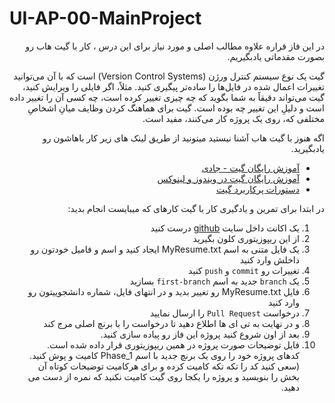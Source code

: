 # UI-AP-00-MainProject

<div dir="rtl" align='right'>
در این فاز قراره علاوه مطالب اصلی و مورد نیاز برای این درس ، کار با گیت هاب رو بصورت مقدماتی یادبگیریم.


گیت یک نوع سیستم کنترل ورژن (Version Control Systems) است که با آن می‌توانید تغییرات اعمال شده در فایل‌ها را ساده‌تر پیگیری کنید. 
مثلاً، اگر فایلی را ویرایش کنید، گیت می‌تواند دقیقاً به شما بگوید که چه چیزی تغییر کرده است، چه کسی آن را تغییر داده است و دلیلِ این تغییر چه بوده است.
گیت برای هماهنگ کردن وظایف میانِ اشخاصِ مختلفی که، روی یک پروژه کار می‌کنند، مفید است.

اگه هنوز با گیت هاب آشنا نیستید میتونید 
از طریق لینک های زیر کار باهاشون رو یادبگیرید.

+ [آموزش رایگان گیت - جادی](https://faradars.org/courses/fvgit9609-git-github-gitlab)
+ [آموزش رایگان گیت در ویندوز و لینوکس](https://gotoclass.ir/courses/git/)
+ [دستورات پرکاربرد گیت](https://dzone.com/articles/top-20-git-commands-with-examples)

در ابتدا برای تمرین و یادگیری کار با گیت کارهای که میبایست انجام بدید: 
1. یک اکانت داخل سایت [github](https://github.com/) درست کنید
2. از این ریپوزیتوری کلون بگیرید
3. یک فایل متنی به اسم MyResume.txt ایجاد کنید و اسم و فامیل خودتون رو داخلش  وارد کنید 
4. تغییرات رو `commit` و `push` کنید 
5. یک `branch` جدید به اسم `first-branch` بسازید 
6. فایل MyResume.txt  رو تغییر بدید و در  انتهای فایل، شماره دانشجوییتون رو وارد کنید 
7. درخواست `Pull Request` را  ارسال نمایید
8. و در نهایت به تی ای ها اطلاع دهید تا درخواست را با برنچ اصلی مرج کند
9. بعد از اون شروع کنید پروژه این فاز رو پیاده سازی کنید. 
10. فایل توضیحات صورت پروژه در همین ریپوزیتوری قرار داده شده است. کدهای پروژه خود را روی یک برنچ جدید با اسم Phase_1 کامیت و پوش کنید. (سعی کنید کد را تکه تکه کامیت کرده و برای هرکامیت توضیحات کوتاه آن بخش را بنویسید و پروژه را یکجا روی گیت کامیت نکنید که نمره از دست می دهید.




</div>
